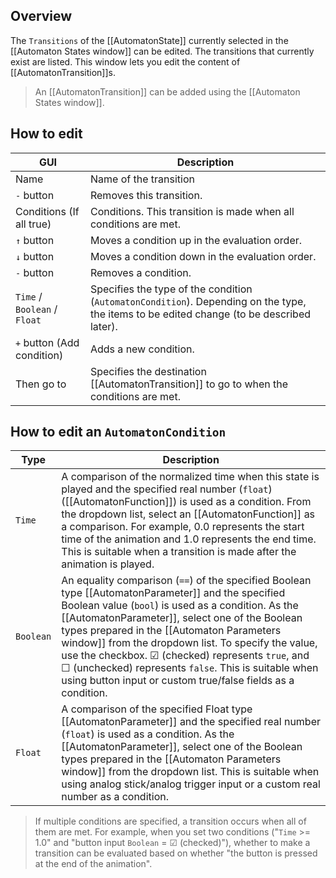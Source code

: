 ## Overview

The `Transitions` of the [[AutomatonState]] currently selected in the [[Automaton States window]] can be edited. The transitions that currently exist are listed. This window lets you edit the content of [[AutomatonTransition]]s.

> An [[AutomatonTransition]] can be added using the [[Automaton States window]].

## How to edit

|GUI|Description|
|---|---|
|Name|Name of the transition|
|`-` button|Removes this transition.|
|Conditions (If all true)|Conditions. This transition is made when all conditions are met.|
|`↑` button|Moves a condition up in the evaluation order.|
|`↓` button|Moves a condition down in the evaluation order.|
|`-` button|Removes a condition.|
|`Time` / `Boolean` / `Float`|Specifies the type of the condition (`AutomatonCondition`). Depending on the type, the items to be edited change (to be described later).|
|`+` button (Add condition)|Adds a new condition.|
|Then go to|Specifies the destination [[AutomatonTransition]] to go to when the conditions are met.|

## How to edit an `AutomatonCondition`

|Type|Description|
|---|---|
|`Time`|A comparison of the normalized time when this state is played and the specified real number (`float`) ([[AutomatonFunction]]) is used as a condition. From the dropdown list, select an [[AutomatonFunction]] as a comparison. For example, 0.0 represents the start time of the animation and 1.0 represents the end time. This is suitable when a transition is made after the animation is played.|
|`Boolean`|An equality comparison (`==`) of the specified Boolean type [[AutomatonParameter]] and the specified Boolean value (`bool`) is used as a condition. As the [[AutomatonParameter]], select one of the Boolean types prepared in the [[Automaton Parameters window]] from the dropdown list. To specify the value, use the checkbox. ☑ (checked) represents `true`, and ☐ (unchecked) represents `false`. This is suitable when using button input or custom true/false fields as a condition.|
|`Float`|A comparison of the specified Float type [[AutomatonParameter]] and the specified real number (`float`) is used as a condition. As the [[AutomatonParameter]], select one of the Boolean types prepared in the [[Automaton Parameters window]] from the dropdown list. This is suitable when using analog stick/analog trigger input or a custom real number as a condition.|

> If multiple conditions are specified, a transition occurs when all of them are met.
> For example, when you set two conditions ("`Time` >= 1.0" and "button input `Boolean` = ☑ (checked)"), whether to make a transition can be evaluated based on whether "the button is pressed at the end of the animation".
